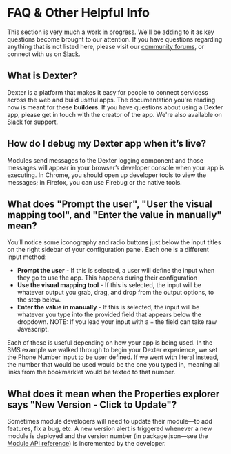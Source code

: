 # FAQ & Other Helpful Info

This section is very much a work in progress. We'll be adding to it as key questions become brought to our attention. If you have questions regarding anything that is not listed here, please visit our <a href="http://community.rundexter.com" target="_blank">community forums</a>, or connect with us on <a href="http://rundexter.slack.com" target="_blank">Slack</a>.

## What is Dexter?
Dexter is a platform that makes it easy for people to connect servicess across the web and build useful apps. The documentation you're reading now is meant for these **builders**. If you have questions about using a Dexter app, please get in touch with the creator of the app. We're also available on <a href="http://rundexter.slack.com" target="_blank">Slack</a> for support.

## How do I debug my Dexter app when it’s live?

Modules send messages to the Dexter logging component and those messages will appear in your browser’s developer console when your app is executing. In Chrome, you should open up developer tools to view the messages; in Firefox, you can use Firebug or the native tools.

## What does "Prompt the user", "User the visual mapping tool", and "Enter the value in manually" mean?

You’ll notice some iconography and radio buttons just below the input titles on the right sidebar of your configuration panel. Each one is a different input method: 

   * **Prompt the user** - If this is selected, a user will define the input when they go to use the app. This happens during their configuration   
   * **Use the visual mapping tool** - If this is selected, the input will be whatever output you grab, drag, and drop from the output options, to the step below.
   * **Enter the value in manually** - If this is selected, the input will be whatever you type into the provided field that appears below the dropdown. NOTE: If you lead your input with a `=` the field can take raw Javascript.
  
Each of these is useful depending on how your app is being used. In the SMS example we walked through to begin your Dexter experience, we set the Phone Number input to be user defined. If we went with literal instead, the number that would be used would be the one you typed in, meaning all links from the bookmarklet would be texted to that number.

## What does it mean when the Properties explorer says "New Version - Click to Update"?

Sometimes module developers will need to update their module&mdash;to add features, fix a bug, etc. A new version alert is triggered whenever a new module is deployed and the version number (in package.json&mdash;see the [Module API reference](#module-api-reference)) is incremented by the developer.